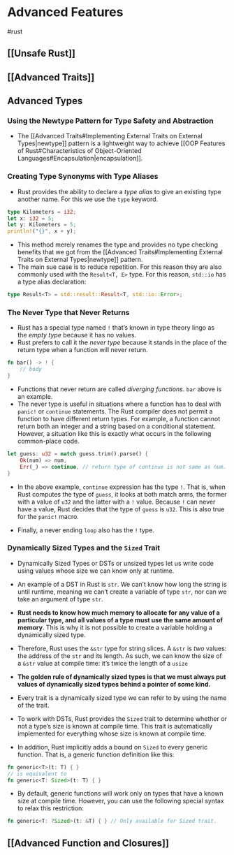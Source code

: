 # Advanced Features
#rust 

## [[Unsafe Rust]]

## [[Advanced Traits]]

## Advanced Types
### Using the Newtype Pattern for Type Safety and Abstraction
- The [[Advanced Traits#Implementing External Traits on External Types|newtype]] pattern is a lightweight way to achieve [[OOP Features of Rust#Characteristics of Object-Oriented Languages#Encapsulation|encapsulation]].

### Creating Type Synonyms with Type Aliases
- Rust provides the ability to declare a _type alias_ to give an existing type another name. For this we use the `type` keyword.
```rust
type Kilometers = i32;
let x: i32 = 5;
let y: Kilometers = 5;
println!("{}", x + y);
```
- This method merely renames the type and provides no type checking benefits that we got from the [[Advanced Traits#Implementing External Traits on External Types|newtype]] pattern.
- The main sue case is to reduce repetition. For this reason they are also commonly used with the `Result<T, E>` type. For this reason, `std::io` has a type alias declaration:
```rust
type Result<T> = std::result::Result<T, std::io::Error>;
```

### The Never Type that Never Returns
- Rust has a special type named `!` that’s known in type theory lingo as the _empty type_ because it has no values. 
- Rust prefers to call it the _never type_ because it stands in the place of the return type when a function will never return.
```rust
fn bar() -> ! {
	// body
}
```
- Functions that never return are called _diverging functions_. `bar` above is an example.
- The never type is useful in situations where a function has to deal with `panic!` or `continue` statements. The Rust compiler does not permit a function to have different return types. For example, a function cannot return both an integer and a string based on a conditional statement. However, a situation like this is exactly what occurs in the following common-place code.
```rust
let guess: u32 = match guess.trim().parse() {
	Ok(num) => num,
	Err(_) => continue, // return type of continue is not same as num.
}
```
- In the above example, `continue` expression has the type `!`. That is, when Rust computes the type of `guess`, it looks at both match arms, the former with a value of `u32` and the latter with a `!` value. Because `!` can never have a value, Rust decides that the type of `guess` is `u32`. This is also true for the `panic!` macro.

- Finally, a never ending `loop` also has the `!` type.

### Dynamically Sized Types and the `Sized` Trait
- Dynamically Sized Types or DSTs or unsized types let us write code using values whose size we can know only at runtime.
- An example of a DST in Rust is `str`. We can’t know how long the string is until runtime, meaning we can’t create a variable of type `str`, nor can we take an argument of type `str`.
- **Rust needs to know how much memory to allocate for any value of a particular type, and all values of a type must use the same amount of memory**. This is why it is not possible to create a variable holding a dynamically sized type.
- Therefore, Rust uses the `&str` type for string slices. A `&str` is _two_ values: the address of the `str` and its length. As such, we can know the size of a `&str` value at compile time: it’s twice the length of a `usize`
- **The golden rule of dynamically sized types is that we must always put values of dynamically sized types behind a pointer of some kind.**

- Every trait is a dynamically sized type we can refer to by using the name of the trait.
- To work with DSTs, Rust provides the `Sized` trait to determine whether or not a type’s size is known at compile time. This trait is automatically implemented for everything whose size is known at compile time. 
- In addition, Rust implicitly adds a bound on `Sized` to every generic function. That is, a generic function definition like this:
```rust
fn generic<T>(t: T) { }
// is equivalent to
fn generic<T: Sized>(t: T) { }
```

- By default, generic functions will work only on types that have a known size at compile time. However, you can use the following special syntax to relax this restriction:
```rust
fn generic<T: ?Sized>(t: &T) { } // Only available for Sized trait.
```
## [[Advanced Function and Closures]]